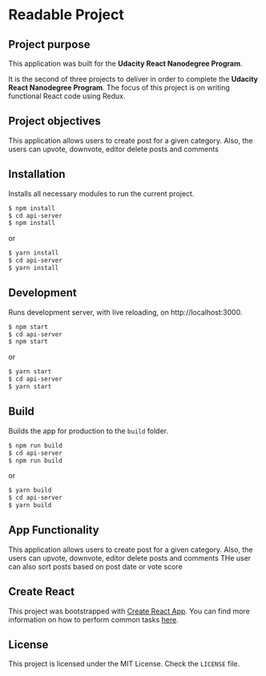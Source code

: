 # Readable Project

## Project purpose
This application was built for the **Udacity React Nanodegree Program**.

It is the second of three projects to deliver in order to complete the **Udacity React Nanodegree Program**.
The focus of this project is on writing functional React code using Redux.

## Project objectives
This application allows users to create post for a given category.
Also, the users can upvote, downvote, editor delete posts and comments

## Installation

Installs all necessary modules to run the current project.

```bash
$ npm install
$ cd api-server
$ npm install
```
or
```bash
$ yarn install
$ cd api-server
$ yarn install
```

## Development

Runs development server, with live reloading, on http://localhost:3000.

```bash
$ npm start
$ cd api-server
$ npm start
```
or
```bash
$ yarn start
$ cd api-server
$ yarn start
```

## Build

Builds the app for production to the `build` folder.

```bash
$ npm run build
$ cd api-server
$ npm run build
```
or
```bash
$ yarn build
$ cd api-server
$ yarn build
```

## App Functionality
This application allows users to create post for a given category.
Also, the users can upvote, downvote, editor delete posts and comments
THe user can also sort posts based on post date or vote score

## Create React

This project was bootstrapped with [Create React App](https://github.com/facebookincubator/create-react-app). You can find more information on how to perform common tasks [here](https://github.com/facebookincubator/create-react-app/blob/master/packages/react-scripts/template/README.md).

## License

This project is licensed under the MIT License. Check the `LICENSE` file.
